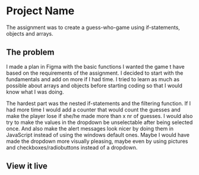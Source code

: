 # Project Name

The assignment was to create a guess-who-game using if-statements, objects and arrays. 

## The problem

I made a plan in Figma with the basic functions I wanted the game t have based on the requirements of the assignment. I decided to start with the fundamentals and add on more if I had time. I tried to learn as much as possible about arrays and objects before starting coding so that I would know what I was doing. 

The hardest part was the nested if-statements and the filtering function. 
If I had more time I would add a counter that would count the guesses and make the player lose if she/he made more than x nr of guesses. I would also  try to make the values in the dropdown be unselectable after being selected once. And also make the alert messages look nicer by doing them in JavaScript instead of using the windows default ones. 
Maybe I would have made the dropdown more visually pleasing, maybe even by using pictures and checkboxes/radiobuttons instead of a dropdown. 

## View it live


